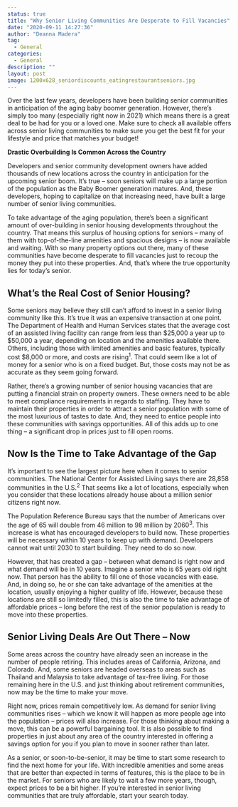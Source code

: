 ```yaml
---
status: true
title: "Why Senior Living Communities Are Desperate to Fill Vacancies"
date: "2020-09-11 14:27:36"
author: "Deanna Madera"
tag:
  - General
categories:
  - General
description: ""
layout: post
image: 1200x628_seniordiscounts_eatingrestaurantseniors.jpg
---
```


Over the last few years, developers have been building senior communities in anticipation of the aging baby boomer generation. However, there’s simply too many (especially right now in 2021) which means there is a great deal to be had for you or a loved one. Make sure to check all available offers across senior living communities to make sure you get the best fit for your lifestyle and price that matches your budget!

**Drastic Overbuilding Is Common Across the Country**

Developers and senior community development owners have added thousands of new locations across the country in anticipation for the upcoming senior boom. It’s true – soon seniors will make up a large portion of the population as the Baby Boomer generation matures. And, these developers, hoping to capitalize on that increasing need, have built a large number of senior living communities.

To take advantage of the aging population, there’s been a significant amount of over-building in senior housing developments throughout the country. That means this surplus of housing options for seniors – many of them with top-of-the-line amenities and spacious designs – is now available and waiting. With so many property options out there, many of these communities have become desperate to fill vacancies just to recoup the money they put into these properties. And, that’s where the true opportunity lies for today’s senior.

## **What’s the Real Cost of Senior Housing?**

Some seniors may believe they still can’t afford to invest in a senior living community like this. It’s true it was an expensive transaction at one point. The Department of Health and Human Services states that the average cost of an assisted living facility can range from less than $25,000 a year up to $50,000 a year, depending on location and the amenities available there. Others, including those with limited amenities and basic features, typically cost $8,000 or more, and costs are rising<sup>1</sup>. That could seem like a lot of money for a senior who is on a fixed budget. But, those costs may not be as accurate as they seem going forward.

Rather, there’s a growing number of senior housing vacancies that are putting a financial strain on property owners. These owners need to be able to meet compliance requirements in regards to staffing. They have to maintain their properties in order to attract a senior population with some of the most luxurious of tastes to date. And, they need to entice people into these communities with savings opportunities. All of this adds up to one thing – a significant drop in prices just to fill open rooms.

## **Now Is the Time to Take Advantage of the Gap**

It’s important to see the largest picture here when it comes to senior communities. The National Center for Assisted Living says there are 28,858 communities in the U.S.<sup>2</sup> That seems like a lot of locations, especially when you consider that these locations already house about a million senior citizens right now.

The Population Reference Bureau says that the number of Americans over the age of 65 will double from 46 million to 98 million by 2060<sup>3</sup>. This increase is what has encouraged developers to build now. These properties will be necessary within 10 years to keep up with demand. Developers cannot wait until 2030 to start building. They need to do so now.

However, that has created a gap – between what demand is right now and what demand will be in 10 years. Imagine a senior who is 65 years old right now. That person has the ability to fill one of those vacancies with ease. And, in doing so, he or she can take advantage of the amenities at the location, usually enjoying a higher quality of life. However, because these locations are still so limitedly filled, this is also the time to take advantage of affordable prices – long before the rest of the senior population is ready to move into these properties.

## **Senior Living Deals Are Out There – Now**

Some areas across the country have already seen an increase in the number of people retiring. This includes areas of California, Arizona, and Colorado. And, some seniors are headed overseas to areas such as Thailand and Malaysia to take advantage of tax-free living. For those remaining here in the U.S. and just thinking about retirement communities, now may be the time to make your move.

Right now, prices remain competitively low. As demand for senior living communities rises – which we know it will happen as more people age into the population – prices will also increase. For those thinking about making a move, this can be a powerful bargaining tool. It is also possible to find properties in just about any area of the country interested in offering a savings option for you if you plan to move in sooner rather than later.

</div>As a senior, or soon-to-be-senior, it may be time to start some research to find the next home for your life. With incredible amenities and some areas that are better than expected in terms of features, this is the place to be in the market. For seniors who are likely to wait a few more years, though, expect prices to be a bit higher. If you’re interested in senior living communities that are truly affordable, start your search today.
